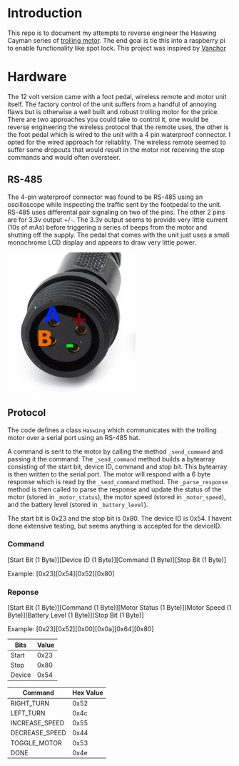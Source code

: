 # Introduction

This repo is to document my attempts to reverse engineer the Haswing Cayman series of [trolling motor](https://www.amazon.ca/AQUOS-Haswing-Electric-Trolling-Inflatable/dp/B08WYXFVRQ/). The end goal is tie this into a raspberry pi to enable functionality like spot lock. This project was inspired by [Vanchor](https://github.com/AlexAsplund/Vanchor)

# Hardware

The 12 volt version came with a foot pedal, wireless remote and motor unit itself. The factory control of the unit suffers from a handful of annoying flaws but is otherwise a well built and robust trolling motor for the price. There are two approaches you could take to control it, one would be reverse engineering the wireless protocol that the remote uses, the other is the foot pedal which is wired to the unit with a 4 pin waterproof connector. I opted for the wired approach for reliablity. The wireless remote seemed to suffer some dropouts that would result in the motor not receiving the stop commands and would often oversteer.

## RS-485

The 4-pin waterproof connector was found to be RS-485 using an oscilloscope while inspecting the traffic sent by the footpedal to the unit. RS-485 uses differental pair signaling on two of the pins. The other 2 pins are for 3.3v output +/-. The 3.3v output seems to provide very little current (10s of mAs) before triggering a series of beeps from the motor and shutting off the supply. The pedal that comes with the unit just uses a small monochrome LCD display and appears to draw very little power.

![Connector](/images/connector.png?raw=true)

## Protocol
The code defines a class `Haswing` which communicates with the trolling motor over a serial port using an RS-485 hat.

A command is sent to the motor by calling the method `_send_command` and passing it the command. The `_send_command` method builds a bytearray consisting of the start bit, device ID, command and stop bit. This bytearray is then written to the serial port. The motor will respond with a 6 byte response which is read by the `_send_command` method. The `_parse_response` method is then called to parse the response and update the status of the motor (stored in `_motor_status`), the motor speed (stored in `_motor_speed`), and the battery level (stored in `_battery_level`).


The start bit is 0x23 and the stop bit is 0x80. The device ID is 0x54. I havent done extensive testing, but seems anything is accepted for the deviceID. 


### Command

[Start Bit (1 Byte)][Device ID (1 Byte)][Command (1 Byte)][Stop Bit (1 Byte)]

Example: [0x23][0x54][0x52][0x80]

### Reponse
[Start Bit (1 Byte)][Command (1 Byte)][Motor Status (1 Byte)][Motor Speed (1 Byte)][Battery Level (1 Byte)][Stop Bit (1 Byte)]

Example: [0x23][0x52][0x00][0x0a][0x64][0x80]


Bits | Value
--- | ---
Start | 0x23
Stop | 0x80
Device | 0x54

Command | Hex Value
--- | ---
RIGHT_TURN | 0x52
LEFT_TURN | 0x4c
INCREASE_SPEED | 0x55
DECREASE_SPEED | 0x44
TOGGLE_MOTOR | 0x53
DONE | 0x4e



